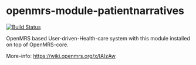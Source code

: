 openmrs-module-patientnarratives
================================

[![Build Status](https://travis-ci.org/harshadura/openmrs-module-patientnarratives.png?branch=master)](https://travis-ci.org/harshadura/openmrs-module-patientnarratives)

OpenMRS based User-driven-Health-care system with this module installed on top of OpenMRS-core.

More-info: https://wiki.openmrs.org/x/IAIzAw
